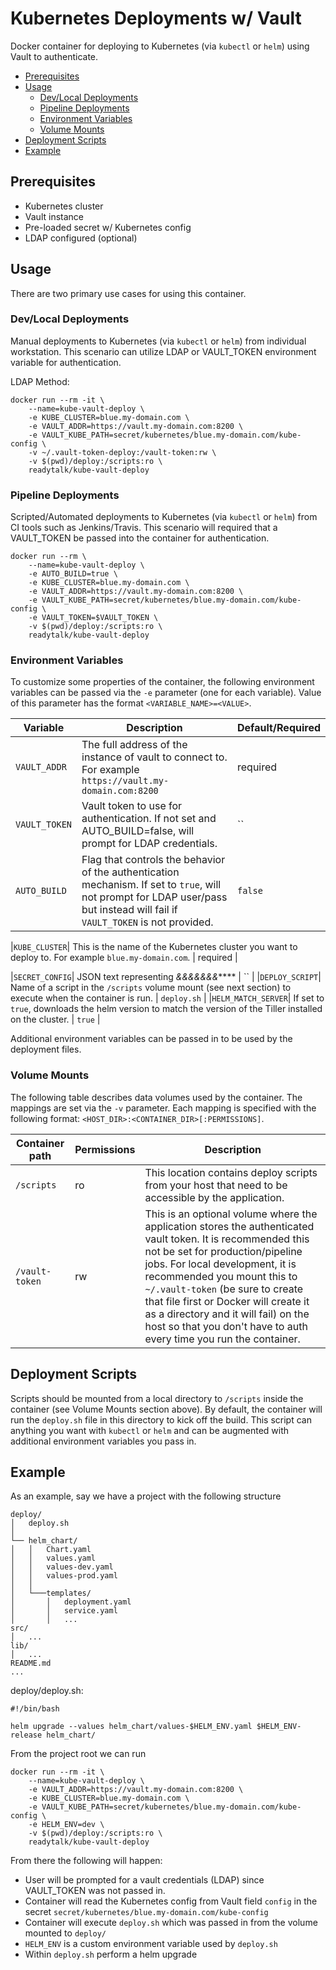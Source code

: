 # Kubernetes Deployments w/ Vault

Docker container for deploying to Kubernetes (via `kubectl` or `helm`) using Vault to authenticate.

<!-- TOC depthFrom:2 depthTo:6 withLinks:1 updateOnSave:1 orderedList:0 -->

- [Prerequisites](#prerequisites)
- [Usage](#usage)
	- [Dev/Local Deployments](#devlocal-deployments)
	- [Pipeline Deployments](#pipeline-deployments)
	- [Environment Variables](#environment-variables)
	- [Volume Mounts](#volume-mounts)
- [Deployment Scripts](#deployment-scripts)
- [Example](#example)

<!-- /TOC -->

## Prerequisites

* Kubernetes cluster
* Vault instance
 * Pre-loaded secret w/ Kubernetes config
 * LDAP configured (optional)

## Usage

There are two primary use cases for using this container.

### Dev/Local Deployments

Manual deployments to Kubernetes (via `kubectl` or `helm`) from individual workstation.  This scenario can utilize LDAP or VAULT_TOKEN environment variable for authentication.

LDAP Method:
```
docker run --rm -it \
    --name=kube-vault-deploy \
    -e KUBE_CLUSTER=blue.my-domain.com \
    -e VAULT_ADDR=https://vault.my-domain.com:8200 \
    -e VAULT_KUBE_PATH=secret/kubernetes/blue.my-domain.com/kube-config \
    -v ~/.vault-token-deploy:/vault-token:rw \
    -v $(pwd)/deploy:/scripts:ro \
    readytalk/kube-vault-deploy
```

### Pipeline Deployments

Scripted/Automated deployments to Kubernetes (via `kubectl` or `helm`) from CI tools such as Jenkins/Travis.  This scenario will required that a VAULT_TOKEN be passed into the container for authentication.

```
docker run --rm \
    --name=kube-vault-deploy \
    -e AUTO_BUILD=true \
    -e KUBE_CLUSTER=blue.my-domain.com \
    -e VAULT_ADDR=https://vault.my-domain.com:8200 \
    -e VAULT_KUBE_PATH=secret/kubernetes/blue.my-domain.com/kube-config \
    -e VAULT_TOKEN=$VAULT_TOKEN \
    -v $(pwd)/deploy:/scripts:ro \
    readytalk/kube-vault-deploy
```

### Environment Variables

To customize some properties of the container, the following environment
variables can be passed via the `-e` parameter (one for each variable).  Value
of this parameter has the format `<VARIABLE_NAME>=<VALUE>`.

| Variable       | Description                                  | Default/Required |
|----------------|----------------------------------------------|---------|
|`VAULT_ADDR`| The full address of the instance of vault to connect to. For example `https://vault.my-domain.com:8200` | required |
|`VAULT_TOKEN`| Vault token to use for authentication. If not set and AUTO_BUILD=false, will prompt for LDAP credentials. | `` |
|`AUTO_BUILD`| Flag that controls the behavior of the authentication mechanism.  If set to `true`, will not prompt for LDAP user/pass but instead will fail if `VAULT_TOKEN` is not provided. | `false` |

|`KUBE_CLUSTER`| This is the name of the Kubernetes cluster you want to deploy to.  For example `blue.my-domain.com`. | required |

|`SECRET_CONFIG`| JSON text representing *&&&&&&&***** | `` |
|`DEPLOY_SCRIPT`| Name of a script in the `/scripts` volume mount (see next section) to execute when the container is run. | `deploy.sh` |
|`HELM_MATCH_SERVER`| If set to `true`, downloads the helm version to match the version of the Tiller installed on the cluster. | `true` |

Additional environment variables can be passed in to be used by the deployment files.

### Volume Mounts

The following table describes data volumes used by the container.  The mappings
are set via the `-v` parameter.  Each mapping is specified with the following
format: `<HOST_DIR>:<CONTAINER_DIR>[:PERMISSIONS]`.

| Container path  | Permissions | Description |
|-----------------|-------------|-------------|
|`/scripts`| ro | This location contains deploy scripts from your host that need to be accessible by the application. |
|`/vault-token`| rw | This is an optional volume where the application stores the authenticated vault token. It is recommended this not be set for production/pipeline jobs.  For local development, it is recommended you mount this to  `~/.vault-token` (be sure to create that file first or Docker will create it as a directory and it will fail) on the host so that you don't have to auth every time you run the container. |

## Deployment Scripts

Scripts should be mounted from a local directory to `/scripts` inside the container (see Volume Mounts section above).  By default, the container will run the `deploy.sh` file in this directory to kick off the build.  This script can anything you want with `kubectl` or `helm` and can be augmented with additional environment variables you pass in.

## Example

As an example, say we have a project with the following structure

```
deploy/
│   deploy.sh
│
└── helm_chart/
│   │   Chart.yaml
│   │   values.yaml
│   │   values-dev.yaml
│   │   values-prod.yaml
│   │
│   └───templates/
│       │   deployment.yaml
│       │   service.yaml
│       │   ...
src/
│   ...
lib/
│   ...
README.md
...
```

deploy/deploy.sh:
```
#!/bin/bash

helm upgrade --values helm_chart/values-$HELM_ENV.yaml $HELM_ENV-release helm_chart/
```

From the project root we can run
```
docker run --rm -it \
    --name=kube-vault-deploy \
    -e VAULT_ADDR=https://vault.my-domain.com:8200 \
    -e KUBE_CLUSTER=blue.my-domain.com \
    -e VAULT_KUBE_PATH=secret/kubernetes/blue.my-domain.com/kube-config \
    -e HELM_ENV=dev \
    -v $(pwd)/deploy:/scripts:ro \
    readytalk/kube-vault-deploy
```

From there the following will happen:
* User will be prompted for a vault credentials (LDAP) since VAULT_TOKEN was not passed in.
* Container will read the Kubernetes config from Vault field `config` in the secret `secret/kubernetes/blue.my-domain.com/kube-config`
* Container will execute `deploy.sh` which was passed in from the volume mounted to `deploy/`
* `HELM_ENV` is a custom environment variable used by `deploy.sh`
* Within `deploy.sh` perform a helm upgrade
